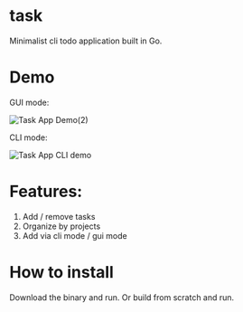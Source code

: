 # task
Minimalist cli todo application built in Go. 

# Demo
GUI mode:

![Task App Demo(2)](https://github.com/bpratomo/task/assets/49658095/709d77c3-d8f5-4c1f-bec6-9703ff2fac03)


CLI mode:

![Task App CLI demo](https://github.com/bpratomo/task/assets/49658095/5126186c-6347-4a0e-af68-7259494073f2)




# Features: 
1. Add / remove tasks
2. Organize by projects
3. Add via cli mode / gui mode

# How to install
Download the binary and run. 
Or build from scratch and run. 
